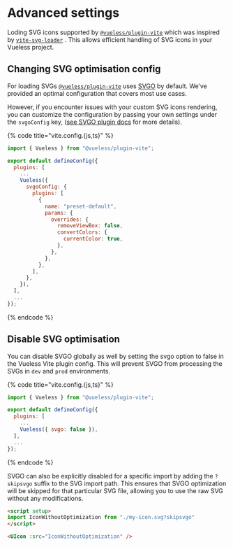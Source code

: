 # Advanced settings

Loding SVG icons supported by [`@vueless/plugin-vite`](https://github.com/vuelessjs/vueless-plugin-vite) which was inspired by [`vite-svg-loader`](https://github.com/jpkleemans/vite-svg-loader) . This allows efficient handling of SVG icons in your Vueless project.

## Changing SVG optimisation config

For loading SVGs [`@vueless/plugin-vite`](https://github.com/vuelessjs/vueless-plugin-vite) uses [SVGO](https://github.com/svg/svgo) by default. We’ve provided an optimal configuration that covers most use cases.&#x20;

However, if you encounter issues with your custom SVG icons rendering, you can customize the configuration by passing your own settings under the `svgoConfig` key, ([see SVGO plugin docs](https://svgo.dev/docs/preset-default/) for more details).

{% code title="vite.config.{js,ts}" %}
```javascript
import { Vueless } from "@vueless/plugin-vite";

export default defineConfig({
  plugins: [
    ...
    Vueless({
      svgoConfig: {
        plugins: [
          {
            name: "preset-default",
            params: {
              overrides: {
                removeViewBox: false,
                convertColors: {
                  currentColor: true,
                },
              },
            },
          },
        ],
      },
    }),
  ],
  ...
});
```
{% endcode %}

## Disable SVG optimisation

You can disable SVGO globally as well by setting the svgo option to false in the Vueless Vite plugin config. This will prevent SVGO from processing the SVGs in `dev` and `prod` environments.

{% code title="vite.config.{js,ts}" %}
```javascript
import { Vueless } from "@vueless/plugin-vite";

export default defineConfig({
  plugins: [
    ...
    Vueless({ svgo: false }),
  ],
  ...
});
```
{% endcode %}

SVGO can also be explicitly disabled for a specific import by adding the `?skipsvgo` suffix to the SVG import path. This ensures that SVGO optimization will be skipped for that particular SVG file, allowing you to use the raw SVG without any modifications.

```html
<script setup>
import IconWithoutOptimization from "./my-icon.svg?skipsvgo"
</script>

<UIcon :src="IconWithoutOptimization" />
```
